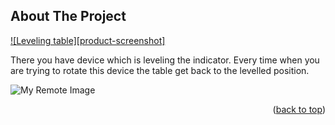 
<!-- ABOUT THE PROJECT -->
## About The Project

[![Leveling table][product-screenshot]](https://example.com)

There you have device which is leveling the indicator. Every time when you are trying to rotate this device the table get back to the levelled position.

![My Remote Image](https://gitlab.com/Masien/accelerometer/-/tree/main/Screens/IMG_1454.JPG?raw=true)

<p align="right">(<a href="#top">back to top</a>)</p>
